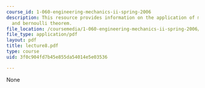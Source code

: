 ```yaml
---
course_id: 1-060-engineering-mechanics-ii-spring-2006
description: This resource provides information on the application of mass conservation
  and bernoulli theorem.
file_location: /coursemedia/1-060-engineering-mechanics-ii-spring-2006/3f0c904fd7b45e855da54014e5e03536_lecture8.pdf
file_type: application/pdf
layout: pdf
title: lecture8.pdf
type: course
uid: 3f0c904fd7b45e855da54014e5e03536

---
```

None